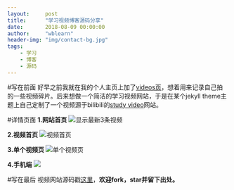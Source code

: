```yaml
---
layout:     post
title:      "学习视频博客源码分享"
date:       2018-08-09 00:00:00
author:     "wblearn"
header-img: "img/contact-bg.jpg"
tags:
    - 学习
    - 博客
    - 源码
---
```


#写在前面
好早之前我就在我的个人主页上加了[videos页](https://wblearn.github.io/videos/)，想着用来记录自己拍的一些视频碎片。后来想做一个简洁的学习视频网站，于是在某个jekyll theme主题上自己定制了一个视频源于bilibili的[study video](https://wblearn.github.io/study-video/)网站。

#详情页面
**1.网站首页**
![显示最新3条视频](http://wblearn.github.io/img/in-post/public/2556999-8eacfb757cad66c4.webp)

**2.视频首页**
![视频首页](http://wblearn.github.io/img/in-post/public/2556999-d03302d5e2d377c8.webp)

**3.单个视频页**
![单个视频页](http://wblearn.github.io/img/in-post/public/2556999-2338e0c85c4126e0.webp)

**4.手机端**
![](http://wblearn.github.io/img/in-post/public/2556999-7d7c0567ea926f61.webp)

#写在最后
视频网站源码戳[这里](https://github.com/wblearn/study-video)，**欢迎fork，star并留下出处。**
